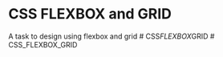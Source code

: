 
# CSS FLEXBOX and GRID
 A task to design using flexbox and grid 
#   C S S _ F L E X B O X _ G R I D  
 # CSS_FLEXBOX_GRID
